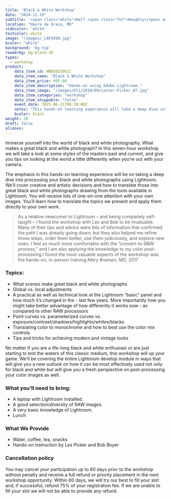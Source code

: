 ```yaml
---
title: 'Black & White Workshop'
date: "2024-11-19"
subtitle: '<span class="white">Half <span class="fw7">Naughty</span> and half nice.</span>'
location: "Havre de Grace, MD"
sidecolor: 'white'
textcolor: white
image: "/images/_LAP2490.jpg"
bcolor: "white"
background: 'bg-top'
readerbg: bg-black-20
types:
  - workshop
product:
    data_item_id: WBW20250621
    data_item_name: "Black & White Workshop"
    data_item_price: 495.00
    data_item_description: "Hands-on using Adobe Lightroom."
    data_item_image: "/images/bli/2018/09/Lester-Picker_07.jpg"
    data_item_categories: "workshop"
    data_item_shippable: "false"
    event_date: 2025-06-21T08:30:00Z
    notes: "This hands-on learning experience will take a deep dive into processing your black & white photographs using Lightroom."
    bcolor: black
weight: 20
draft: false
aliases:
---
```

Immerse yourself into the world of black and white photography. What makes a great black and white photograph? In this seven-hour workshop we will take a look at some styles of the masters past and current, and give you tips on looking at the world a little differently when you’re out with your camera.

The emphasis in this hands-on learning experience will be on taking a deep dive into processing your black and white photographs using Lightroom. We’ll cover creative and artistic decisions and how to translate those into great black and white photographs drawing from the tools available in Lightroom. You will receive lots of one-on-one attention with your own images. You’ll learn how to translate the topics we present and apply them directly to your own work.

> As a relative newcomer to Lightroom – and being completely self-taught – I found the workshop with Les and Bob to be invaluable. Many of their tips and advice were bits of information that confirmed the path I was already going down; but they also helped me refine those steps, order them better, use them judiciously, and explore new ones. I feel so much more comfortable with the “convert-to-B&W process,” and I am also applying the knowledge to my color post-processing.I found the most valuable aspects of the workshop was the hands-on, in-person training.<cite>Mary Braman, MD, 2017</cite>

### Topics:

- What scenes make great black and white photographs
- Global vs. local adjustments
- A practical as well as technical look at the Lightroom “basic” panel and how much it’s changed in the - last few years. More importantly how you might take better advantage of how differently it works now - as compared to other RAW processors
- Point curves vs. parameterized curves vs. exposure/contrast/shadows/highlights/whites/blacks
- Translating color to monochrome and how to best use the color mix controls
- Tips and tricks for achieving modern and vintage looks

No matter if you are a life-long black and white enthusiast or are just starting to test the waters of this classic medium, this workshop will up your game. We’ll be covering the entire Lightroom develop module in ways that will give you a new outlook on how it can be most effectively used not only for black and white but will give you a fresh perspective on post-processing your color images as well.

### What you’ll need to bring:

- A laptop with Lightroom installed.
- A good selection/diversity of RAW images.
- A very basic knowledge of Lightroom.
- Lunch

### What We Provide

- Water, coffee, tea, snacks
- Hands-on instruction by Les Picker and Bob Boyer

### Cancellation policy 

You may cancel your participation up to 60 days prior to the workshop without penalty and receive a full refund or priority placement in the next workshop opportunity. Within 60 days, we will try our best to fill your slot and, if successful, refund 75% of your registration fee. If we are unable to fill your slot we will not be able to provide any refund.
